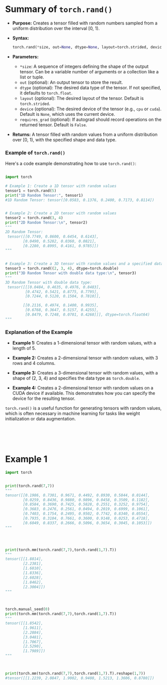 
# Summary of `torch.rand()`

- **Purpose:** Creates a tensor filled with random numbers sampled from a uniform distribution over the interval [0, 1).

- **Syntax:**
  ```python
  torch.rand(*size, out=None, dtype=None, layout=torch.strided, device=None, requires_grad=False)
  ```

- **Parameters:**
  - `*size`: A sequence of integers defining the shape of the output tensor. Can be a variable number of arguments or a collection like a list or tuple.
  - `out` (optional): An output tensor to store the result.
  - `dtype` (optional): The desired data type of the tensor. If not specified, it defaults to `torch.float`.
  - `layout` (optional): The desired layout of the tensor. Default is `torch.strided`.
  - `device` (optional): The desired device of the tensor (e.g., `cpu` or `cuda`). Default is `None`, which uses the current device.
  - `requires_grad` (optional): If autograd should record operations on the returned tensor. Default is `False`.

- **Returns:** A tensor filled with random values from a uniform distribution over [0, 1), with the specified shape and data type.

### Example of `torch.rand()`

Here's a code example demonstrating how to use `torch.rand()`:

```python

import torch

# Example 1: Create a 1D tensor with random values
tensor1 = torch.rand(5)
print("1D Random Tensor:", tensor1)
#1D Random Tensor: tensor([0.0583, 0.1376, 0.2400, 0.7173, 0.8114])


# Example 2: Create a 2D tensor with random values
tensor2 = torch.rand(3, 4)
print("2D Random Tensor:\n", tensor2)
"""
2D Random Tensor:
 tensor([[0.7749, 0.8600, 0.6454, 0.6143],
        [0.0490, 0.5282, 0.0360, 0.0821],
        [0.2280, 0.8995, 0.4161, 0.9785]])
"""


# Example 3: Create a 3D tensor with random values and a specified data type
tensor3 = torch.rand((2, 3, 4), dtype=torch.double)
print("3D Random Tensor with double data type:\n", tensor3)
"""
3D Random Tensor with double data type:
 tensor([[[0.0484, 0.4635, 0.4976, 0.8483],
         [0.4742, 0.5421, 0.8775, 0.7795],
         [0.7244, 0.5120, 0.1504, 0.7810]],

        [[0.2116, 0.4974, 0.1400, 0.9935],
         [0.6768, 0.3647, 0.5157, 0.4255],
         [0.8479, 0.7248, 0.0701, 0.4268]]], dtype=torch.float64)
"""

```

### Explanation of the Example

- **Example 1:** Creates a 1-dimensional tensor with random values, with a length of 5.

- **Example 2:** Creates a 2-dimensional tensor with random values, with 3 rows and 4 columns.

- **Example 3:** Creates a 3-dimensional tensor with random values, with a shape of (2, 3, 4) and specifies the data type as `torch.double`.

- **Example 4:** Creates a 2-dimensional tensor with random values on a CUDA device if available. This demonstrates how you can specify the device for the resulting tensor.

`torch.rand()` is a useful function for generating tensors with random values, which is often necessary in machine learning for tasks like weight initialization or data augmentation.






<br><br><br>


# Example 1
```python
import torch


print(torch.rand(7,7))
"""
tensor([[0.1986, 0.7301, 0.9671, 0.4492, 0.8930, 0.5844, 0.0144],
        [0.0259, 0.8436, 0.9880, 0.9896, 0.0458, 0.3509, 0.1182],
        [0.8584, 0.3690, 0.7425, 0.5828, 0.2551, 0.3252, 0.9754],
        [0.3683, 0.2476, 0.2561, 0.0494, 0.2019, 0.6999, 0.1061],
        [0.7403, 0.1754, 0.2495, 0.9502, 0.7742, 0.8340, 0.0554],
        [0.7935, 0.3104, 0.7661, 0.3600, 0.9148, 0.0253, 0.4718],
        [0.6049, 0.8337, 0.2666, 0.5096, 0.3654, 0.3045, 0.1053]])
"""




print(torch.mm(torch.rand(7,7),torch.rand(1,7).T))
"""
tensor([[1.8814],
        [2.2381],
        [1.6810],
        [1.8336],
        [2.6028],
        [1.8462],
        [2.3004]])
"""



torch.manual_seed(0)
print(torch.mm(torch.rand(7,7),torch.rand(1,7).T))
"""
tensor([[1.8542],
        [1.9611],
        [2.2884],
        [3.0481],
        [1.7067],
        [2.5290],
        [1.7989]])
"""



print(torch.mm(torch.rand(7,7),torch.rand(1,7).T).reshape(1,7))
#tensor([[1.2239, 2.0847, 1.9002, 0.9408, 1.5213, 1.3606, 0.8780]])
```

